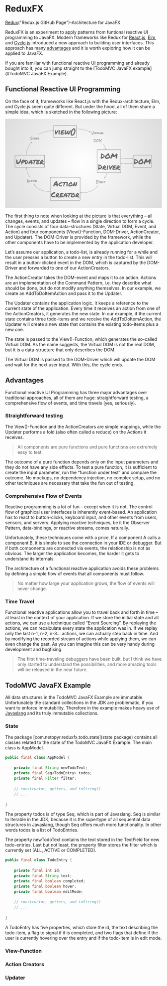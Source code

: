 ReduxFX
=======

[Redux]("Redux.js GitHub Page")-Architecture for JavaFX

ReduxFX is an experiment to apply patterns from funtional reactive UI programming to JavaFX. Modern frameworks like Redux for [React.js], [Elm], and [Cycle.js] introduced a new approach to building user interfaces. This approach has many [advantages](#Advantages) and it is worth exploring how it can be applied to JavaFX.

If you are familiar with functional reactive UI programming and already bought into it, you can jump straight to the [TodoMVC JavaFX example](#TodoMVC JavaFX Example).

Functional Reactive UI Programming
----------------------------------
On the face of it, frameworks like React.js with the Redux-architecture, Elm, and Cycle.js seem quite different. But under the hood, all of them share a simple idea, which is sketched in the following picture:

![alt text][fruip cycle]

The first thing to note when looking at the picture is that everything – all changes, events, and updates – flow in a single direction to form a cycle. The cycle consists of four data-structures (State, Virtual DOM, Event, and Action) and four components (View()-Function, DOM-Driver, ActionCreator, and Updater). The DOM-Driver is provided by the framework, while the other components have to be implemented by the application developer.

Let’s assume our application, a todo-list, is already running for a while and the user presses a button to create a new entry in the todo-list. This will result in a button-clicked event in the DOM, which is captured by the DOM-Driver and forwarded to one of our ActionCreators.

The ActionCreator takes the DOM-event and maps it to an action. Actions are an implementation of the Command Pattern, i.e. they describe what should be done, but do not modify anything themselves. In our example, we create an AddToDoItemAction and pass it to the Updater.

The Updater contains the application logic. It keeps a reference to the current state of the application. Every time it receives an action from one of the ActionCreators, it generates the new state. In our example, if the current state contains three todo-items and we receive the AddToDoItemAction, the Updater will create a new state that contains the existing todo-items plus a new one.

The state is passed to the View()-Function, which generates the so-called Virtual DOM. As the name suggests, the Virtual DOM is not the real DOM, but it is a data-structure that only describes the DOM.

The Virtual DOM is passed to the DOM-Driver which will update the DOM and wait for the next user input. With this, the cycle ends.

Advantages
----------
Functional reactive UI Programming has three major advantages over traditional approaches, all of them are huge: straightforward testing, a comprehensive flow of events, and time travels (yes, seriously).

### Straightforward testing
The View()-Function and the ActionCreators are simple mappings, while the Updater performs a fold (also often called a reduce) on the Actions it receives.

> All components are pure functions and pure functions are extremely easy to test.

The outcome of a pure function depends only on the input parameters and they do not have any side effects. To test a pure function, it is sufficient to create the input parameter, run the “function under test” and compare the outcome. No mockups, no dependency injection, no complex setup, and no other techniques are necessary that take the fun out of testing.

### Comprehensive Flow of Events
Reactive programming is a lot of fun – except when it is not. The control flow of graphical user interfaces is inherently event-based. An application has to react to button-clicks, keyboard input, and other events from users, sensors, and servers. Applying reactive techniques, be it the Observer Pattern, data-bindings, or reactive streams, comes naturally.

Unfortunately, these techniques come with a price. If a component A calls a component B, it is simple to see the connection in your IDE or debugger. But if both components are connected via events, the relationship is not as obvious. The larger the application becomes, the harder it gets to understand its internals.

The architecture of a functional reactive application avoids these problems by defining a simple flow of events that all components must follow.

> No matter how large your application grows, the flow of events will never change.

### Time Travel
Functional reactive applications allow you to travel back and forth in time – at least in the context of your application. If we store the initial state and all actions, we can use a technique called “Event Sourcing”. By replaying the actions, we can recalculate every state the application was in. If we replay only the last n-1, n-2, n-3… actions, we can actually step back in time. And by modifying the recorded stream of actions while applying them, we can even change the past. As you can imagine this can be very handy during development and bugfixing.

> The first time-traveling debuggers have been built, but I think we have only started to understand the possibilities, and more amazing tools will be released in the near future.

TodoMVC JavaFX Example
----------------------
All data structures in the TodoMVC JavaFX Example are immutable. Unfortunately the standard collections in the JDK are problematic, if you want to enforce immutability. Therefore in the example makes heavy use of [Javaslang](javaslang) and its truly immutable collections.

### State
The package [com.netopyr.reduxfx.todo.state](state package) contains all classes related to the state of the TodoMVC JavaFX Example. The main class is AppModel.

```java
public final class AppModel {

    private final String newTodoText;
    private final Seq<TodoEntry> todos;
    private final Filter filter;
    
    // constructor, getters, and toString()
    // ...

}
```

The property todos is of type Seq, which is part of Javaslang. Seq is similar to Iterable in the JDK, because it is the supertype of all sequential data structures in Javaslang, though Seq offers much more functionality. In other words todos is a list of TodoEntries.

The property newTodoText contains the text stored in the TextField for new todo-entries. Last but not least, the property filter stores the filter which is currently set (ALL, ACTIVE or COMPLETED).

```java
public final class TodoEntry {

    private final int id;
    private final String text;
    private final boolean completed;
    private final boolean hover;
    private final boolean editMode;
    
    // constructor, getters, and toString()
    // ...

}    
```

A TodoEntry has five properties, which store the id, the text describing the todo-item, a flag to signal if it is completed, and two flags that define if the user is currently hovering over the entry and if the todo-item is in edit mode.

### View-Function

### Action Creators

### Updater

[redux]: https://github.com/reactjs/redux/
[react.js]: https://facebook.github.io/react/
[elm]: http://elm-lang.org
[cycle.js]: https://cycle.js.org
[blog]: http://blog.netopyr.com
[fruip cycle]: doc/frp_cycle.jpg
[state package]: samples/src/main/java/com/netopyr/reduxfx/todo/state